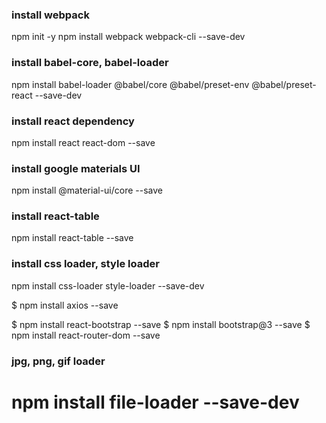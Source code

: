 ### install webpack

npm init -y
npm install webpack webpack-cli --save-dev

### install babel-core, babel-loader
npm install babel-loader @babel/core @babel/preset-env @babel/preset-react --save-dev

### install react dependency
npm install react react-dom --save

### install google materials UI
npm install @material-ui/core --save

### install react-table
npm install react-table --save

### install css loader, style loader
npm install css-loader style-loader --save-dev

$ npm install axios --save

$ npm install react-bootstrap --save
$ npm install bootstrap@3 --save
$ npm install react-router-dom --save

### jpg, png, gif loader
# npm install file-loader --save-dev